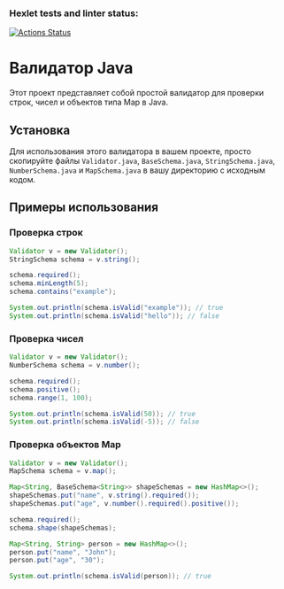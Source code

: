 ### Hexlet tests and linter status:
[![Actions Status](https://github.com/ynb4gang/java-project-78/actions/workflows/hexlet-check.yml/badge.svg)](https://github.com/ynb4gang/java-project-78/actions)

# Валидатор Java

Этот проект представляет собой простой валидатор для проверки строк, чисел и объектов типа Map в Java.

## Установка

Для использования этого валидатора в вашем проекте, просто скопируйте файлы `Validator.java`, `BaseSchema.java`, `StringSchema.java`, `NumberSchema.java` и `MapSchema.java` в вашу директорию с исходным кодом.

## Примеры использования

### Проверка строк

```java
Validator v = new Validator();
StringSchema schema = v.string();

schema.required();
schema.minLength(5);
schema.contains("example");

System.out.println(schema.isValid("example")); // true
System.out.println(schema.isValid("hello")); // false
```
### Проверка чисел
```java
Validator v = new Validator();
NumberSchema schema = v.number();

schema.required();
schema.positive();
schema.range(1, 100);

System.out.println(schema.isValid(50)); // true
System.out.println(schema.isValid(-5)); // false
```
### Проверка объектов Map
```java
Validator v = new Validator();
MapSchema schema = v.map();

Map<String, BaseSchema<String>> shapeSchemas = new HashMap<>();
shapeSchemas.put("name", v.string().required());
shapeSchemas.put("age", v.number().required().positive());

schema.required();
schema.shape(shapeSchemas);

Map<String, String> person = new HashMap<>();
person.put("name", "John");
person.put("age", "30");

System.out.println(schema.isValid(person)); // true
```
